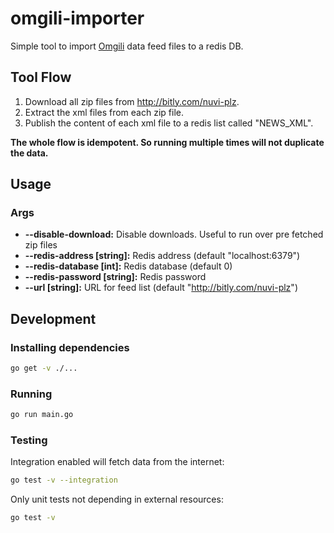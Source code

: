 # omgili-importer

Simple tool to import [Omgili](http://omgili.com/) data feed files to a redis DB.

## Tool Flow

1. Download all zip files from http://bitly.com/nuvi-plz.
1. Extract the xml files from each zip file.
1. Publish the content of each xml file to a redis list called "NEWS_XML".

**The whole flow is idempotent. So running multiple times will not duplicate the data.**

## Usage

### Args

* **--disable-download:** Disable downloads. Useful to run over pre fetched zip files
* **--redis-address [string]:** Redis address (default "localhost:6379")
* **--redis-database [int]:** Redis database (default 0)
* **--redis-password [string]:** Redis password
* **--url [string]:** URL for feed list (default "http://bitly.com/nuvi-plz")

## Development

### Installing dependencies

```bash
go get -v ./...
```

### Running

```bash
go run main.go
```

### Testing

Integration enabled will fetch data from the internet:

```bash
go test -v --integration
```

Only unit tests not depending in external resources:

```bash
go test -v
```
